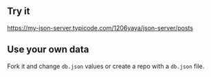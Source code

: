 ## Try it

https://my-json-server.typicode.com/1206yaya/json-server/posts

## Use your own data

Fork it and change `db.json` values or create a repo with a `db.json` file.
